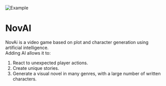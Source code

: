 ![Example](https://github.com/DakariLuin/NovAi/assets/144822309/51763099-2d3f-4a6f-b958-88d4fc4ca654)
# NovAI
NovAi is a video game based on plot and character generation using artificial intelligence.  
Adding AI allows it to:
1. React to unexpected player actions.
2. Create unique stories.
3. Generate a visual novel in many genres, with a large number of written characters.
